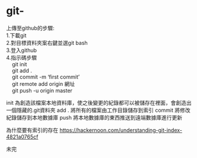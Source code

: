 # git- 

上傳至github的步驟:  </br>
1.下載git   </br>
2.對目標資料夾案右鍵並選git bash  </br>
3.登入github  </br>
4.指示碼步驟  </br>
&nbsp;&nbsp;&nbsp; git init </br>
&nbsp;&nbsp;&nbsp; git add .   </br>
&nbsp;&nbsp;&nbsp; git commit -m ‘first commit’  </br>
&nbsp;&nbsp;&nbsp; git remote add origin 網址  </br>
&nbsp;&nbsp;&nbsp; git push -u origin master </br>
 
init 為創造該檔案本地資料庫，使之後變更的紀錄都可以被儲存在裡面，會創造出一個隱藏的.git資料夾
add . 將所有的檔案由工作目錄儲存到索引
commit 將修改紀錄儲存到本地數據庫
push 將本地數據庫的東西推送到遠端數據庫進行更新
 
為什麼要有索引的存在
https://hackernoon.com/understanding-git-index-4821a0765cf

未完
